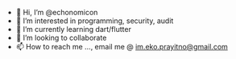 - 👋 Hi, I’m @echonomicon
- 👀 I’m interested in programming, security, audit
- 🌱 I’m currently learning dart/flutter
- 💞️ I’m looking to collaborate
- 📫 How to reach me ..., email me @ im.eko.prayitno@gmail.com

<!---
echonomicon/echonomicon is a ✨ special ✨ repository because its `README.md` (this file) appears on your GitHub profile.
You can click the Preview link to take a look at your changes.
--->
